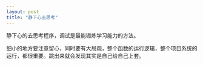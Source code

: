 ```yaml
---
layout: post
title: "静下心去思考"
---
```


静下心的去思考程序，调试是最能锻炼学习能力的方法。

细小的地方要注意留心，同时要有大局观，整个函数的运行逻辑，整个项目系统的运行，都很重要。跳出来就会发现其实是自己给自己上套。

